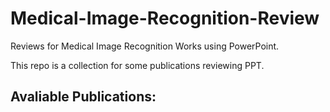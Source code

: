 # Medical-Image-Recognition-Review
Reviews for Medical Image Recognition Works using PowerPoint.

This repo is a collection for some publications reviewing PPT.

## Avaliable Publications:

